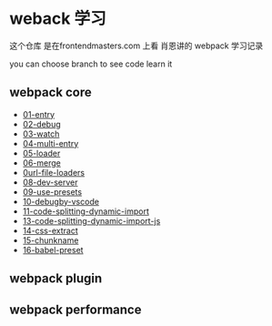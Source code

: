 # weback 学习
这个仓库 是在frontendmasters.com 上看 肖恩讲的 webpack 学习记录

you can choose branch to see code learn it

## webpack  core

 * [01-entry](https://github.com/hucheng91/webpack-demo/tree/01-entry)
 * [02-debug](https://github.com/hucheng91/webpack-demo/tree/webpack基础-02-debug)
 * [03-watch](https://github.com/hucheng91/webpack-demo/tree/webpack基础-03-watch)
 * [04-multi-entry](https://github.com/hucheng91/webpack-demo/tree/webpack基础-04-entry)
 * [05-loader](https://github.com/hucheng91/webpack-demo/tree/webpack基础-05-loader)
 * [06-merge](https://github.com/hucheng91/webpack-demo/tree/webpackbase-06-merge)
 * [0url-file-loaders](https://github.com/hucheng91/webpack-demo/tree/webpackbase-07-url-file-loaders)
 * [08-dev-server](https://github.com/hucheng91/webpack-demo/tree/webpackbase-08-dev-server)
 * [09-use-presets](https://github.com/hucheng91/webpack-demo/tree/webpackbase-09-use-presets)
 * [10-debugby-vscode](https://github.com/hucheng91/webpack-demo/tree/webpackbase-10-debugby-vscode)
 * [11-code-splitting-dynamic-import](https://github.com/hucheng91/webpack-demo/tree/webpackbase-11-code-splitting-dynamic-import)
 * [13-code-splitting-dynamic-import-js](https://github.com/hucheng91/webpack-demo/tree/webpackbase-13-code-splitting-dynamic-import-js)
 * [14-css-extract](https://github.com/hucheng91/webpack-demo/tree/webpackbase-14-css-extract)
 * [15-chunkname](https://github.com/hucheng91/webpack-demo/tree/webpackbase-15-chunkname)
 * [16-babel-preset](https://github.com/hucheng91/webpack-demo/tree/webpackbase-16-babel-preset)
 

 ## webpack  plugin



 ## webpack performance